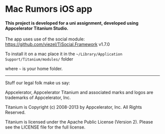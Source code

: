 # Mac Rumors iOS app

#### This project is developed for a uni assignment, developed using Appcelerator Titanium Studio.


The app uses use of the social module: https://github.com/viezel/TiSocial.Framework v1.7.0

To install it on a mac place it in the `~/Library/Application Support/Titanium/modules/` folder

where `~` is your home folder.

----------------------------------
Stuff our legal folk make us say:

Appcelerator, Appcelerator Titanium and associated marks and logos are
trademarks of Appcelerator, Inc.

Titanium is Copyright (c) 2008-2013 by Appcelerator, Inc. All Rights Reserved.

Titanium is licensed under the Apache Public License (Version 2). Please
see the LICENSE file for the full license.

